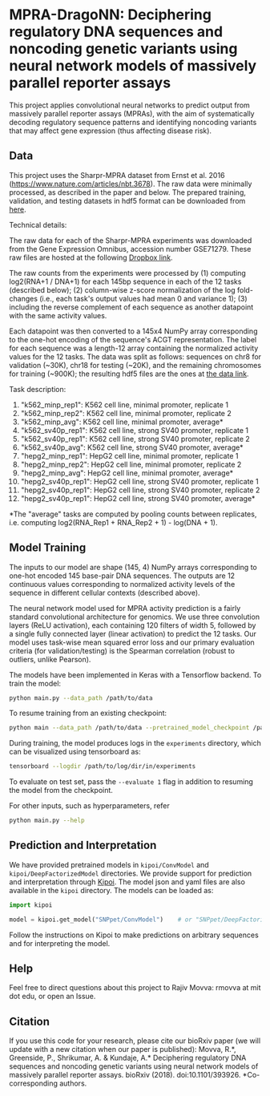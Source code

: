 # MPRA-DragoNN: Deciphering regulatory DNA sequences and noncoding genetic variants using neural network models of massively parallel reporter assays

This project applies convolutional neural networks to predict output from massively parallel reporter assays (MPRAs), with the aim of systematically decoding regulatory sequence patterns and identifying noncoding variants that may affect gene expression (thus affecting disease risk).

## Data

This project uses the Sharpr-MPRA dataset from Ernst et al. 2016 (https://www.nature.com/articles/nbt.3678). The raw data were minimally processed, as described in the paper and below. The prepared training, validation, and testing datasets in hdf5 format can be downloaded from [here](http://mitra.stanford.edu/kundaje/projects/mpra/).

Technical details:

The raw data for each of the Sharpr-MPRA experiments was downloaded from the Gene Expression Omnibus, accession number GSE71279. These raw files are hosted at the following [Dropbox link](https://www.dropbox.com/sh/wh7b30dauxuajcw/AABQsvfmG65knGbFv0UsIcv1a?dl=0). 

The raw counts from the experiments were processed by (1) computing log2(RNA+1 / DNA+1) for each 145bp sequence in each of the 12 tasks (described below); (2) column-wise z-score normalization of the log fold-changes (i.e., each task's output values had mean 0 and variance 1); (3) including the reverse complement of each sequence as another datapoint with the same activity values.

Each datapoint was then converted to a 145x4 NumPy array corresponding to the one-hot encoding of the sequence's ACGT representation. The label for each sequence was a length-12 array containing the normalized activity values for the 12 tasks. The data was split as follows: sequences on chr8 for validation (~30K), chr18 for testing (~20K), and the remaining chromosomes for training (~900K); the resulting hdf5 files are the ones at [the data link](http://mitra.stanford.edu/kundaje/projects/mpra/).

Task description:

1. "k562_minp_rep1": K562 cell line, minimal promoter, replicate 1
1. "k562_minp_rep2": K562 cell line, minimal promoter, replicate 2
1. "k562_minp_avg": K562 cell line, minimal promoter, average\*
1. "k562_sv40p_rep1": K562 cell line, strong SV40 promoter, replicate 1
1. "k562_sv40p_rep1": K562 cell line, strong SV40 promoter, replicate 2
1. "k562_sv40p_avg": K562 cell line, strong SV40 promoter, average\*
1. "hepg2_minp_rep1": HepG2 cell line, minimal promoter, replicate 1
1. "hepg2_minp_rep2": HepG2 cell line, minimal promoter, replicate 2
1. "hepg2_minp_avg": HepG2 cell line, minimal promoter, average\*
1. "hepg2_sv40p_rep1": HepG2 cell line, strong SV40 promoter, replicate 1
1. "hepg2_sv40p_rep1": HepG2 cell line, strong SV40 promoter, replicate 2
1. "hepg2_sv40p_rep1": HepG2 cell line, strong SV40 promoter, average\*

\*The "average" tasks are computed by pooling counts between replicates, i.e. computing log2(RNA_Rep1 + RNA_Rep2 + 1) - log(DNA + 1).


## Model Training 

The inputs to our model are shape (145, 4) NumPy arrays corresponding to one-hot encoded 145 base-pair DNA sequences. The outputs are 12 continuous values corresponding to normalized activity levels of the sequence in different cellular contexts (described above).

The neural network model used for MPRA activity prediction is a fairly standard convolutional architecture for genomics. We use three convolution layers (ReLU activation), each containing 120 filters of width 5, followed by a single fully connected layer (linear activation) to predict the 12 tasks. Our model uses task-wise mean squared error loss and our primary evaluation criteria (for validation/testing) is the Spearman correlation (robust to outliers, unlike Pearson).

The models have been implemented in Keras with a Tensorflow backend. To train the model:

```bash
python main.py --data_path /path/to/data
```

To resume training from an existing checkpoint:

```bash
python main --data_path /path/to/data --pretrained_model_checkpoint /path/to/checkpoint/model
```

During training, the model produces logs in the `experiments` directory, which can be visualized using tensorboard as:

```bash
tensorboard --logdir /path/to/log/dir/in/experiments
```

To evaluate on test set, pass the `--evaluate 1` flag in addition to resuming the model from the checkpoint.

For other inputs, such as hyperparameters, refer

```bash
python main.py --help
```

## Prediction and Interpretation 

We have provided pretrained models in `kipoi/ConvModel` and `kipoi/DeepFactorizedModel` directories. We provide support for prediction and interpretation through [Kipoi](https://github.com/kipoi/kipoi). The model json and yaml files are also available in the `kipoi` directory. The models can be loaded as:

```python
import kipoi

model = kipoi.get_model("SNPpet/ConvModel")    # or "SNPpet/DeepFactorizedModel"
```

Follow the instructions on Kipoi to make predictions on arbitrary sequences and for interpreting the model. 

## Help

Feel free to direct questions about this project to Rajiv Movva: rmovva at mit dot edu, or open an Issue.

## Citation

If you use this code for your research, please cite our bioRxiv paper (we will update with a new citation when our paper is published): Movva, R.\*, Greenside, P., Shrikumar, A. & Kundaje, A.\* Deciphering regulatory DNA sequences and noncoding genetic variants using neural network models of massively parallel reporter assays. bioRxiv (2018). doi:10.1101/393926. \*Co-corresponding authors.
